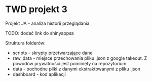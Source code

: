 # TWD projekt 3
Projekt JA - analiza historii przeglądania

TODO: dodać link do shinyappsa

Struktura folderów:
* scripts - skrypty przetwarzające dane
* raw_data - miejsce przechowania pliku .json z google takeout. Z powodów prywatności jest pominięty na repozytorium
* data - pochodne pliki z danymi ekstraktowanymi z pliku .json
* dashboard - kod aplikacji
